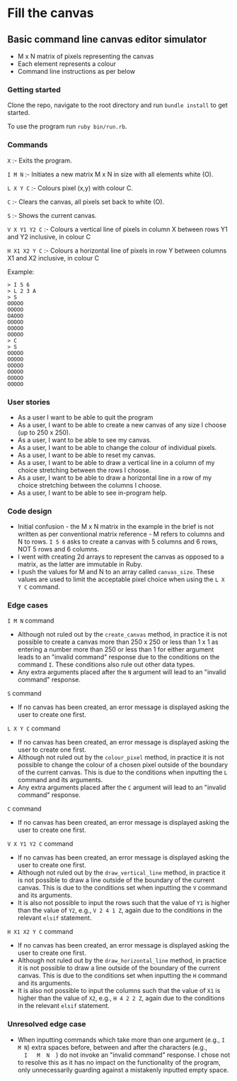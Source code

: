 # Fill the canvas

## Basic command line canvas editor simulator

- M x N matrix of pixels representing the canvas
- Each element represents a colour
- Command line instructions as per below

### Getting started

Clone the repo, navigate to the root directory and run `bundle install` to get started.

To use the program run `ruby bin/run.rb`.

### Commands

`X` :- Exits the program.

`I M N` :- Initiates a new matrix M x N in size with all elements white (O).

`L X Y C` :- Colours pixel (x,y) with colour C.

`C` :- Clears the canvas, all pixels set back to white (O).

`S` :- Shows the current canvas.

`V X Y1 Y2 C` :- Colours a vertical line of pixels in column X between rows Y1 and Y2 inclusive, in colour C

`H X1 X2 Y C` :- Colours a horizontal line of pixels in row Y between columns X1 and X2 inclusive, in colour C

Example:

```
> I 5 6
> L 2 3 A
> S
OOOOO
OOOOO
OAOOO
OOOOO
OOOOO
OOOOO
> C
> S
OOOOO
OOOOO
OOOOO
OOOOO
OOOOO
OOOOO
```
### User stories

- As a user I want to be able to quit the program
- As a user, I want to be able to create a new canvas of any size I choose (up to 250 x 250).
- As a user, I want to be able to see my canvas.
- As a user, I want to be able to change the colour of individual pixels.
- As a user, I want to be able to reset my canvas.
- As a user, I want to be able to draw a vertical line in a column of my choice stretching between the rows I choose.
- As a user, I want to be able to draw a horizontal line in a row of my choice stretching between the columns I choose.
- As a user, I want to be able to see in-program help.

### Code design

- Initial confusion - the M x N matrix in the example in the brief is not written as per conventional matrix reference - M refers to columns and N to rows. `I 5 6` asks to create a canvas with 5 columns and 6 rows, NOT 5 rows and 6 columns.
- I went with creating 2d arrays to represent the canvas as opposed to a matrix, as the latter are immutable in Ruby.
- I push the values for M and N to an array called `canvas_size`. These values are used to limit the acceptable pixel choice when using the `L X Y C` command.

### Edge cases

`I M N` command
- Although not ruled out by the `create_canvas` method, in practice it is not possible to create a canvas more than 250 x 250 or less than 1 x 1 as entering a number more than 250 or less than 1 for either argument leads to an "invalid command" response due to the conditions on the command `I`. These conditions also rule out other data types.
- Any extra arguments placed after the `N` argument will lead to an "invalid command" response.

`S` command
- If no canvas has been created, an error message is displayed asking the user to create one first.

`L X Y C` command
- If no canvas has been created, an error message is displayed asking the user to create one first.
- Although not ruled out by the `colour_pixel` method, in practice it is not possible to change the colour of a chosen pixel outside of the boundary of the current canvas. This is due to the conditions when inputting the `L` command and its arguments.
- Any extra arguments placed after the `C` argument will lead to an "invalid command" response.

`C` command
- If no canvas has been created, an error message is displayed asking the user to create one first.

`V X Y1 Y2 C` command
- If no canvas has been created, an error message is displayed asking the user to create one first.
- Although not ruled out by the `draw_vertical_line` method, in practice it is not possible to draw a line outside of the boundary of the current canvas. This is due to the conditions set when inputting the `V` command and its arguments.
- It is also not possible to input the rows such that the value of `Y1` is higher than the value of `Y2`, e.g., `V 2 4 1 Z`, again due to the conditions in the relevant `elsif` statement.

`H X1 X2 Y C` command
- If no canvas has been created, an error message is displayed asking the user to create one first.
- Although not ruled out by the `draw_horizontal_line` method, in practice it is not possible to draw a line outside of the boundary of the current canvas. This is due to the conditions set when inputting the `H` command and its arguments.
- It is also not possible to input the columns such that the value of `X1` is higher than the value of `X2`, e.g., `H 4 2 2 Z`, again due to the conditions in the relevant `elsif` statement.

### Unresolved edge case

- When inputting commands which take more than one argument (e.g., `I M N`) extra spaces before, between and after the characters (e.g., <code>&nbsp;&nbsp;I&nbsp;&nbsp;&nbsp;M&nbsp;&nbsp;N&nbsp;&nbsp;</code>) do not invoke an "invalid command" response. I chose not to resolve this as it has no impact on the functionality of the program, only unnecessarily guarding against a mistakenly inputted empty space.
